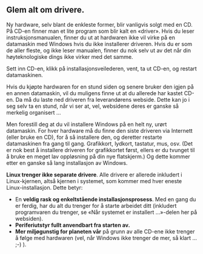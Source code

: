 

<div id="corps">

<h2>Glem alt om drivere.</h2>

Ny hardware, selv blant de enkleste former, blir vanligvis solgt med en CD. På CD-en finner man et lite program som blir kalt en «driver». Hvis du leser instruksjonsmanualen, finner du ut at hardwaren ikke vil virke på en datamaskin med Windows hvis du ikke installerer driveren. Hvis du er som de aller fleste, og ikke leser manualen, finner du nok selv ut av det når din høyteknologiske dings ikke virker med det samme.

Sett inn CD-en, klikk på installasjonsveilederen, vent, ta ut CD-en, og restart datamaskinen.

Hvis du kjøpte hardwaren for en stund siden og senere bruker den igjen på en annen datamaskin, vil du muligens finne ut at du allerede har kastet CD-en. Da må du laste ned driveren fra leverandørens webside. Dette kan jo i seg selv ta en stund, når vi ser at, vel, websidene deres er ganske så merkelig organisert …

Men forestill deg at du vil installere Windows på en helt ny, urørt datamaskin. For hver hardware må du finne den siste driveren via Internett (eller bruke en CD), for å så installere den, og deretter restarte datamaskinen fra gang til gang. Grafikkort, lydkort, tastatur, mus, osv. (Det er nok best å installere driveren for grafikkortet først, ellers er du tvunget til å bruke en meget lav oppløsning på din nye flatskjerm.) Og dette kommer etter en ganske så lang installasjon av Windows.

<b>Linux trenger ikke separate drivere</b>. Alle drivere er allerede inkludert i Linux-kjernen, altså kjernen i systemet, som kommer med hver eneste Linux-installasjon. Dette betyr:

<ul>
<li>En <b>veldig rask og enkeltstående installasjonsprosess</b>. Med en gang du er ferdig, har du alt du trenger for å starte arbeidet ditt (inkludert programvaren du trenger, se «Når systemet er installert …»-delen her på websiden).</li>
<li><b>Periferiutstyr fullt anvendbart fra starten av.</b></li>
<li><b>Mer miljøgunstig for planeten vår</b> på grunn av alle CD-ene ikke trenger å følge med hardwaren (vel, når Windows ikke trenger de mer, så klart … ;-) ).</li>
</ul>

</div>


